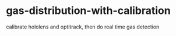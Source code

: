 # gas-distribution-with-calibration
calibrate hololens and optitrack, then do  real time gas detection
